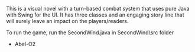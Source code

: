 This is a visual novel with a turn-based combat system that uses pure Java with Swing for the UI. It has three classes and an engaging story line that will surely leave an impact on the players/readers.

To run the game, run the SecondWind.java in SecondWind\src folder

- Abel-O2
